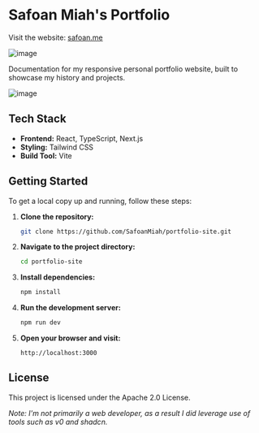 # Safoan Miah's Portfolio

Visit the website: [safoan.me](https://safoan.me)

![image](https://github.com/user-attachments/assets/83091db1-0e7b-4d4b-ad75-98e6dba92fbb)

Documentation for my responsive personal portfolio website, built to showcase my history and projects.

![image](https://github.com/user-attachments/assets/0fcf8f9e-9171-4d7b-9e85-7d11de7e1c09)


## Tech Stack

- **Frontend:** React, TypeScript, Next.js
- **Styling:** Tailwind CSS
- **Build Tool:** Vite

## Getting Started

To get a local copy up and running, follow these steps:

1. **Clone the repository:**
   ```bash
   git clone https://github.com/SafoanMiah/portfolio-site.git
   ```

2. **Navigate to the project directory:**
   ```bash
   cd portfolio-site
   ```

3. **Install dependencies:**
   ```bash
   npm install
   ```

4. **Run the development server:**
   ```bash
   npm run dev
   ```

5. **Open your browser and visit:**
   ```
   http://localhost:3000
   ```

## License

This project is licensed under the Apache 2.0 License.

_Note: I'm not primarily a web developer, as a result I did leverage use of tools such as v0 and shadcn._